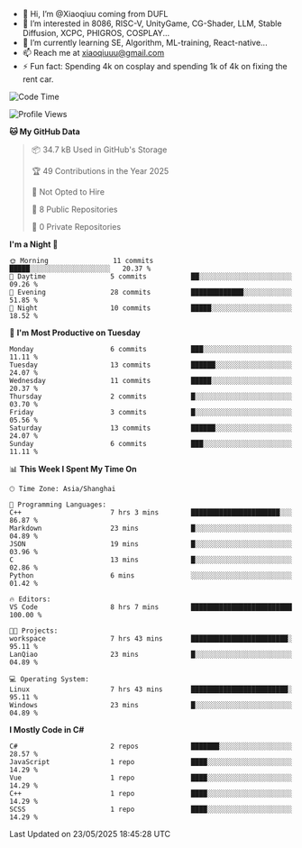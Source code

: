 - 👋 Hi, I’m @Xiaoqiuu coming from DUFL
- 👀 I’m interested in 8086, RISC-V, UnityGame, CG-Shader, LLM, Stable Diffusion, XCPC, PHIGROS, COSPLAY...
- 🌱 I’m currently learning SE, Algorithm, ML-training, React-native...
- 📫 Reach me at xiaoqiuuu@gmail.com
- ⚡ Fun fact: Spending 4k on cosplay and spending 1k of 4k on fixing the rent car.

<!---
Xiaoqiuu/Xiaoqiuu is a ✨ special ✨ repository because its `README.md` (this file) appears on your GitHub profile.
You can click the Preview link to take a look at your changes.
--->
<!---
[![Xiaoqiuu's GitHub stats](https://github-readme-stats.vercel.app/api?username=Xiaoqiuu)](https://github.com/anuraghazra/github-readme-stats)
--->

<!--START_SECTION:waka-->
![Code Time](http://img.shields.io/badge/Code%20Time-45%20hrs%2055%20mins-blue)

![Profile Views](http://img.shields.io/badge/Profile%20Views-0-blue)

**🐱 My GitHub Data** 

> 📦 34.7 kB Used in GitHub's Storage 
 > 
> 🏆 49 Contributions in the Year 2025
 > 
> 🚫 Not Opted to Hire
 > 
> 📜 8 Public Repositories 
 > 
> 🔑 0 Private Repositories 
 > 
**I'm a Night 🦉** 

```text
🌞 Morning                11 commits          █████░░░░░░░░░░░░░░░░░░░░   20.37 % 
🌆 Daytime                5 commits           ██░░░░░░░░░░░░░░░░░░░░░░░   09.26 % 
🌃 Evening                28 commits          █████████████░░░░░░░░░░░░   51.85 % 
🌙 Night                  10 commits          █████░░░░░░░░░░░░░░░░░░░░   18.52 % 
```
📅 **I'm Most Productive on Tuesday** 

```text
Monday                   6 commits           ███░░░░░░░░░░░░░░░░░░░░░░   11.11 % 
Tuesday                  13 commits          ██████░░░░░░░░░░░░░░░░░░░   24.07 % 
Wednesday                11 commits          █████░░░░░░░░░░░░░░░░░░░░   20.37 % 
Thursday                 2 commits           █░░░░░░░░░░░░░░░░░░░░░░░░   03.70 % 
Friday                   3 commits           █░░░░░░░░░░░░░░░░░░░░░░░░   05.56 % 
Saturday                 13 commits          ██████░░░░░░░░░░░░░░░░░░░   24.07 % 
Sunday                   6 commits           ███░░░░░░░░░░░░░░░░░░░░░░   11.11 % 
```


📊 **This Week I Spent My Time On** 

```text
🕑︎ Time Zone: Asia/Shanghai

💬 Programming Languages: 
C++                      7 hrs 3 mins        ██████████████████████░░░   86.87 % 
Markdown                 23 mins             █░░░░░░░░░░░░░░░░░░░░░░░░   04.89 % 
JSON                     19 mins             █░░░░░░░░░░░░░░░░░░░░░░░░   03.96 % 
C                        13 mins             █░░░░░░░░░░░░░░░░░░░░░░░░   02.86 % 
Python                   6 mins              ░░░░░░░░░░░░░░░░░░░░░░░░░   01.42 % 

🔥 Editors: 
VS Code                  8 hrs 7 mins        █████████████████████████   100.00 % 

🐱‍💻 Projects: 
workspace                7 hrs 43 mins       ████████████████████████░   95.11 % 
LanQiao                  23 mins             █░░░░░░░░░░░░░░░░░░░░░░░░   04.89 % 

💻 Operating System: 
Linux                    7 hrs 43 mins       ████████████████████████░   95.11 % 
Windows                  23 mins             █░░░░░░░░░░░░░░░░░░░░░░░░   04.89 % 
```

**I Mostly Code in C#** 

```text
C#                       2 repos             ███████░░░░░░░░░░░░░░░░░░   28.57 % 
JavaScript               1 repo              ████░░░░░░░░░░░░░░░░░░░░░   14.29 % 
Vue                      1 repo              ████░░░░░░░░░░░░░░░░░░░░░   14.29 % 
C++                      1 repo              ████░░░░░░░░░░░░░░░░░░░░░   14.29 % 
SCSS                     1 repo              ████░░░░░░░░░░░░░░░░░░░░░   14.29 % 
```




 Last Updated on 23/05/2025 18:45:28 UTC
<!--END_SECTION:waka-->
